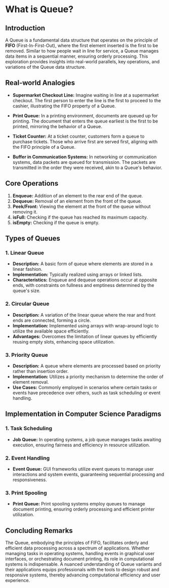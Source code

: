 # What is Queue?

## Introduction

A Queue is a fundamental data structure that operates on the principle of **FIFO** (First-In-First-Out), where the first element inserted is the first to be removed. Similar to how people wait in line for service, a Queue manages data items in a sequential manner, ensuring orderly processing. This exploration provides insights into real-world parallels, key operations, and variations of the Queue data structure.

## Real-world Analogies

- **Supermarket Checkout Line:** Imagine waiting in line at a supermarket checkout. The first person to enter the line is the first to proceed to the cashier, illustrating the FIFO property of a Queue.

- **Print Queue:** In a printing environment, documents are queued up for printing. The document that enters the queue earliest is the first to be printed, mirroring the behavior of a Queue.

- **Ticket Counter:** At a ticket counter, customers form a queue to purchase tickets. Those who arrive first are served first, aligning with the FIFO principle of a Queue.

- **Buffer in Communication Systems:** In networking or communication systems, data packets are queued for transmission. The packets are transmitted in the order they were received, akin to a Queue's behavior.

## Core Operations

1. **Enqueue:** Addition of an element to the rear end of the queue.
2. **Dequeue:** Removal of an element from the front of the queue.
3. **Peek/Front:** Viewing the element at the front of the queue without removing it.
4. **isFull:** Checking if the queue has reached its maximum capacity.
5. **isEmpty:** Checking if the queue is empty.

## Types of Queues

### 1. Linear Queue

- **Description:** A basic form of queue where elements are stored in a linear fashion.
- **Implementation:** Typically realized using arrays or linked lists.
- **Characteristics:** Enqueue and dequeue operations occur at opposite ends, with constraints on fullness and emptiness determined by the queue's size.

### 2. Circular Queue

- **Description:** A variation of the linear queue where the rear and front ends are connected, forming a circle.
- **Implementation:** Implemented using arrays with wrap-around logic to utilize the available space efficiently.
- **Advantages:** Overcomes the limitation of linear queues by efficiently reusing empty slots, enhancing space utilization.

### 3. Priority Queue

- **Description:** A queue where elements are processed based on priority rather than insertion order.
- **Implementation:** Utilizes a priority mechanism to determine the order of element removal.
- **Use Cases:** Commonly employed in scenarios where certain tasks or events have precedence over others, such as task scheduling or event handling.

## Implementation in Computer Science Paradigms

### 1. Task Scheduling

- **Job Queue:** In operating systems, a job queue manages tasks awaiting execution, ensuring fairness and efficiency in resource utilization.

### 2. Event Handling

- **Event Queue:** GUI frameworks utilize event queues to manage user interactions and system events, guaranteeing sequential processing and responsiveness.

### 3. Print Spooling

- **Print Queue:** Print spooling systems employ queues to manage document printing, ensuring orderly processing and efficient printer utilization.

## Concluding Remarks

The Queue, embodying the principles of FIFO, facilitates orderly and efficient data processing across a spectrum of applications. Whether managing tasks in operating systems, handling events in graphical user interfaces, or orchestrating document printing, its role in computational systems is indispensable. A nuanced understanding of Queue variants and their applications equips professionals with the tools to design robust and responsive systems, thereby advancing computational efficiency and user experience.